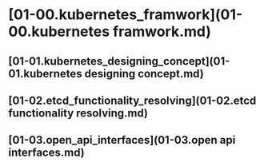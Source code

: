 # [01-00.kubernetes_framwork](01-00.kubernetes framwork.md)
## [01-01.kubernetes_designing_concept](01-01.kubernetes designing concept.md)
## [01-02.etcd_functionality_resolving](01-02.etcd functionality resolving.md)
## [01-03.open_api_interfaces](01-03.open api interfaces.md)

